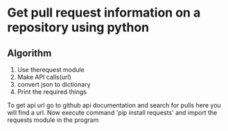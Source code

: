 # Get pull request information on a repository using python

## Algorithm
1. Use therequest module
2. Make API calls(url)
3. convert json to dictionary
4. Print the required things



To get api url go to github api documentation and search for pulls here you will find a url. Now execute command 'pip install requests' and import the requests module in the program
